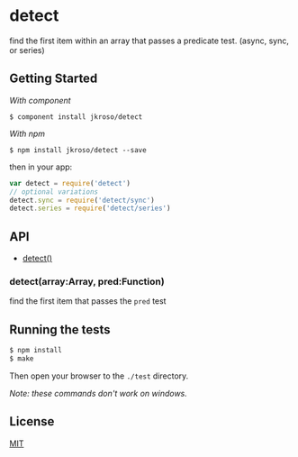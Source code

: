 
# detect

  find the first item within an array that passes a predicate test. (async, sync, or series)

## Getting Started

_With component_  

	$ component install jkroso/detect

_With npm_  

	$ npm install jkroso/detect --save

then in your app:

```js
var detect = require('detect')
// optional variations
detect.sync = require('detect/sync')
detect.series = require('detect/series')
```

## API

- [detect()](#detectarrayarraypredfunction)

### detect(array:Array, pred:Function)

  find the first item that passes the `pred` test

## Running the tests

```bash
$ npm install
$ make
```
Then open your browser to the `./test` directory.

_Note: these commands don't work on windows._ 

## License 

[MIT](License)